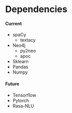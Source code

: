# Dependencies

#### Current

* spaCy
  * textacy
* Neo4j
  * py2neo
  * apoc
* Sklearn
* Pandas
* Numpy

#### Future

* Tensorflow
* Pytorch
* Rasa-NLU



